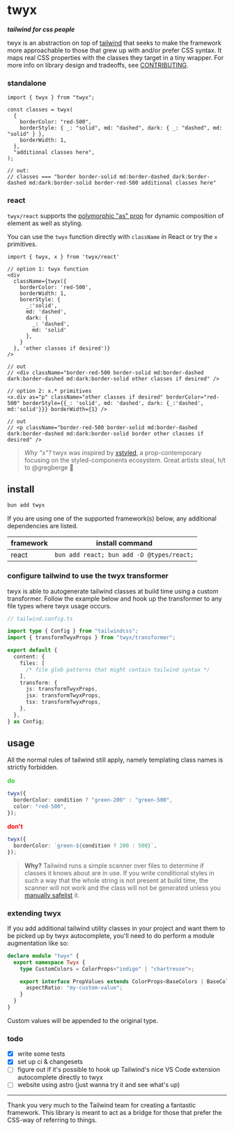 # twyx

**_tailwind for css people_**

twyx is an abstraction on top of [tailwind](https://tailwindcss.com/) that seeks to make the framework more approachable to those that grew up with and/or prefer CSS syntax. It maps real CSS properties with the classes they target in a tiny wrapper. For more info on library design and tradeoffs, see [CONTRIBUTING](./CONTRIBUTING.md).

### standalone

```tsx
import { twyx } from "twyx";

const classes = twyx(
  {
    borderColor: "red-500",
    borderStyle: { _: "solid", md: "dashed", dark: { _: "dashed", md: "solid" } },
    borderWidth: 1,
  },
  "additional classes here",
);

// out:
// classes === "border border-solid md:border-dashed dark:border-dashed md:dark:border-solid border-red-500 additional classes here"
```

### react

`twyx/react` supports the [polymorphic "as" prop](https://www.robinwieruch.de/react-as-prop/) for dynamic composition of element as well as styling.

You can use the `twyx` function directly with `className` in React or try the `x` primitives.

```tsx
import { twyx, x } from 'twyx/react'

// option 1: twyx function
<div
  className={twyx({
    borderColor: 'red-500',
    borderWidth: 1,
    borerStyle: {
      _:'solid',
      md: 'dashed',
      dark: {
        _: 'dashed',
        md: 'solid'
      },
    }
  }, 'other classes if desired')}
/>

// out
// <div className="border-red-500 border-solid md:border-dashed dark:border-dashed md:dark:border-solid other classes if desired" />

// option 2: x.* primitives
<x.div as="p" className="other classes if desired" borderColor="red-500" borderStyle={{_: 'solid', md: 'dashed', dark: {_:'dashed', md:'solid'}}} borderWidth={1} />

// out
// <p className="border-red-500 border-solid md:border-dashed dark:border-dashed md:dark:border-solid border other classes if desired" />
```

> _Why "x"?_ twyx was inspired by [xstyled](https://xstyled.dev/), a prop-contemporary focusing on the styled-components ecosystem. Great artists steal, h/t to @gregberge :bow:

## install

```sh
bun add twyx
```

If you are using one of the supported framework(s) below, any additional dependencies are listed.

| framework | install command                           |
| --------- | ----------------------------------------- |
| react     | `bun add react; bun add -D @types/react;` |

### configure tailwind to use the twyx transformer

twyx is able to autogenerate tailwind classes at build time using a custom transformer. Follow the example below and hook up the transformer to any file types where twyx usage occurs.

```ts
// tailwind.config.ts

import type { Config } from "tailwindcss";
import { transformTwyxProps } from "twyx/transformer";

export default {
  content: {
    files: [
      /* file glob patterns that might contain tailwind syntax */
    ],
    transform: {
      js: transformTwyxProps,
      jsx: transformTwyxProps,
      tsx: transformTwyxProps,
    },
  },
} as Config;
```

## usage

All the normal rules of tailwind still apply, namely templating class names is strictly forbidden.

<strong style="color: limegreen">do</strong>

```ts
twyx({
  borderColor: condition ? "green-200" : "green-500",
  color: "red-500",
});
```

<strong style="color: red">don't</strong>

```ts
twyx({
  borderColor: `green-${condition ? 200 : 500}`,
});
```

> **Why?** Tailwind runs a simple scanner over files to determine if classes it knows about are in use. If you write
> conditional styles in such a way that the whole string is not present at build time, the scanner will not work and
> the class will not be generated unless you [manually safelist](https://tailwindcss.com/docs/content-configuration#safelisting-classes) it.

### extending twyx

If you add additional tailwind utility classes in your project and want them to be picked up by twyx autocomplete, you'll need to do perform a module augmentation like so:

```ts
declare module "twyx" {
  export namespace Twyx {
    type CustomColors = ColorProps<"indigo" | "chartreuse">;

    export interface PropValues extends ColorProps<BaseColors | BaseColorTransparencies>, CustomColors {
      aspectRatio: "my-custom-value";
    }
  }
}
```

Custom values will be appended to the original type.

### todo

- [x] write some tests
- [x] set up ci & changesets
- [ ] figure out if it's possible to hook up Tailwind's nice VS Code extension autocomplete directly to twyx
- [ ] website using astro (just wanna try it and see what's up)

---

Thank you very much to the Tailwind team for creating a fantastic framework. This library is meant to act as a bridge for those that prefer the CSS-way of referring to things.

